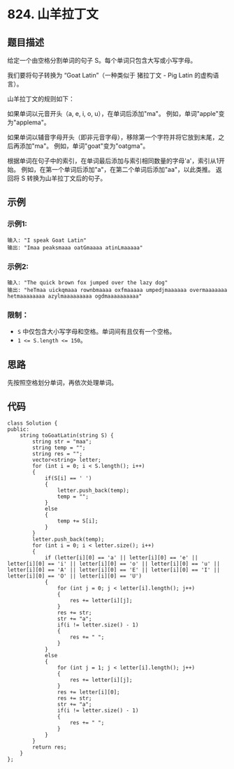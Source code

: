 # 824. 山羊拉丁文

## 题目描述

给定一个由空格分割单词的句子 S。每个单词只包含大写或小写字母。

我们要将句子转换为 “Goat Latin”（一种类似于 猪拉丁文 - Pig Latin 的虚构语言）。

山羊拉丁文的规则如下：

如果单词以元音开头（a, e, i, o, u），在单词后添加"ma"。
例如，单词"apple"变为"applema"。

如果单词以辅音字母开头（即非元音字母），移除第一个字符并将它放到末尾，之后再添加"ma"。
例如，单词"goat"变为"oatgma"。

根据单词在句子中的索引，在单词最后添加与索引相同数量的字母'a'，索引从1开始。
例如，在第一个单词后添加"a"，在第二个单词后添加"aa"，以此类推。
返回将 S 转换为山羊拉丁文后的句子。

## 示例

### 示例1:

```
输入: "I speak Goat Latin"
输出: "Imaa peaksmaaa oatGmaaaa atinLmaaaaa"
```

### 示例2:

```
输入: "The quick brown fox jumped over the lazy dog"
输出: "heTmaa uickqmaaa rownbmaaaa oxfmaaaaa umpedjmaaaaaa overmaaaaaaa hetmaaaaaaaa azylmaaaaaaaaa ogdmaaaaaaaaaa"
```

### 限制：

- `S` 中仅包含大小写字母和空格。单词间有且仅有一个空格。
- `1 <= S.length <= 150`。

## 思路

先按照空格划分单词，再依次处理单词。

## 代码

```
class Solution {
public:
    string toGoatLatin(string S) {
        string str = "maa";
        string temp = "";
        string res = "";
        vector<string> letter;
        for (int i = 0; i < S.length(); i++)
        {
            if(S[i] == ' ')
            {
                letter.push_back(temp);
                temp = "";
            }
            else
            {
                temp += S[i];
            }
        }
        letter.push_back(temp);
        for (int i = 0; i < letter.size(); i++)
        {
            if (letter[i][0] == 'a' || letter[i][0] == 'e' || letter[i][0] == 'i' || letter[i][0] == 'o' || letter[i][0] == 'u' || letter[i][0] == 'A' || letter[i][0] == 'E' || letter[i][0] == 'I' || letter[i][0] == 'O' || letter[i][0] == 'U')
            {
                for (int j = 0; j < letter[i].length(); j++)
                {
                    res += letter[i][j];
                }
                res += str;
                str += "a";
                if(i != letter.size() - 1)
                {
                    res += " ";
                }
            }
            else
            {
                for (int j = 1; j < letter[i].length(); j++)
                {
                    res += letter[i][j];
                }
                res += letter[i][0];
                res += str;
                str += "a";
                if(i != letter.size() - 1)
                {
                    res += " ";
                }
            }
        }
        return res;
    }
};
```

